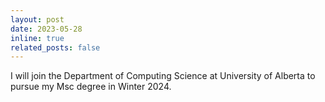 ```yaml
---
layout: post
date: 2023-05-28
inline: true
related_posts: false
---
```


I will join the Department of Computing Science at University of Alberta to pursue my Msc degree in Winter 2024.
